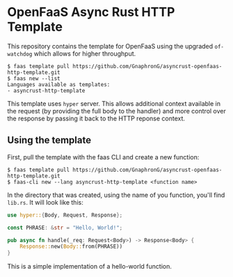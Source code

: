 # OpenFaaS Async Rust HTTP Template

This repository contains the template for OpenFaaS using the upgraded `of-watchdog` which allows for higher throughput.

```
$ faas template pull https://github.com/GnaphronG/asyncrust-openfaas-http-template.git
$ faas new --list
Languages available as templates:
- asyncrust-http-template
```

This template uses `hyper` server. This allows additional context available in the request (by providing the full body to the handler) and more control over the response by passing it back to the HTTP reponse context.

## Using the template
First, pull the template with the faas CLI and create a new function:

```
$ faas template pull https://github.com/GnaphronG/asyncrust-openfaas-http-template.git
$ faas-cli new --lang asyncrust-http-template <function name>
```

In the directory that was created, using the name of you function, you'll find `lib.rs`. It will look like this:

``` rust
use hyper::{Body, Request, Response};

const PHRASE: &str = "Hello, World!";

pub async fn handle(_req: Request<Body>) -> Response<Body> {
    Response::new(Body::from(PHRASE))
}
```

This is a simple implementation of a hello-world function. 

